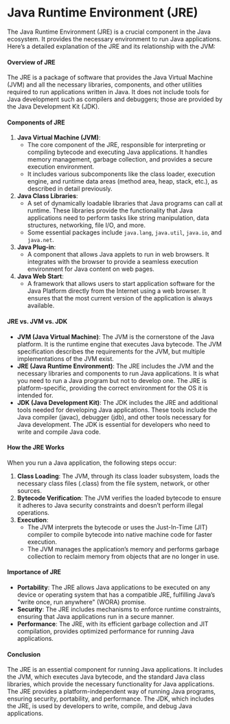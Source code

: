 # Java Runtime Environment (JRE)

The Java Runtime Environment (JRE) is a crucial component in the Java ecosystem. It provides the necessary environment to run Java applications. Here’s a detailed explanation of the JRE and its relationship with the JVM:

#### Overview of JRE

The JRE is a package of software that provides the Java Virtual Machine (JVM) and all the necessary libraries, components, and other utilities required to run applications written in Java. It does not include tools for Java development such as compilers and debuggers; those are provided by the Java Development Kit (JDK).

#### Components of JRE

1. **Java Virtual Machine (JVM)**:
   * The core component of the JRE, responsible for interpreting or compiling bytecode and executing Java applications. It handles memory management, garbage collection, and provides a secure execution environment.
   * It includes various subcomponents like the class loader, execution engine, and runtime data areas (method area, heap, stack, etc.), as described in detail previously.
2. **Java Class Libraries**:
   * A set of dynamically loadable libraries that Java programs can call at runtime. These libraries provide the functionality that Java applications need to perform tasks like string manipulation, data structures, networking, file I/O, and more.
   * Some essential packages include `java.lang`, `java.util`, `java.io`, and `java.net`.
3. **Java Plug-in**:
   * A component that allows Java applets to run in web browsers. It integrates with the browser to provide a seamless execution environment for Java content on web pages.
4. **Java Web Start**:
   * A framework that allows users to start application software for the Java Platform directly from the Internet using a web browser. It ensures that the most current version of the application is always available.

#### JRE vs. JVM vs. JDK

* **JVM (Java Virtual Machine)**: The JVM is the cornerstone of the Java platform. It is the runtime engine that executes Java bytecode. The JVM specification describes the requirements for the JVM, but multiple implementations of the JVM exist.
* **JRE (Java Runtime Environment)**: The JRE includes the JVM and the necessary libraries and components to run Java applications. It is what you need to run a Java program but not to develop one. The JRE is platform-specific, providing the correct environment for the OS it is intended for.
* **JDK (Java Development Kit)**: The JDK includes the JRE and additional tools needed for developing Java applications. These tools include the Java compiler (javac), debugger (jdb), and other tools necessary for Java development. The JDK is essential for developers who need to write and compile Java code.

#### How the JRE Works

When you run a Java application, the following steps occur:

1. **Class Loading**: The JVM, through its class loader subsystem, loads the necessary class files (.class) from the file system, network, or other sources.
2. **Bytecode Verification**: The JVM verifies the loaded bytecode to ensure it adheres to Java security constraints and doesn’t perform illegal operations.
3. **Execution**:
   * The JVM interprets the bytecode or uses the Just-In-Time (JIT) compiler to compile bytecode into native machine code for faster execution.
   * The JVM manages the application’s memory and performs garbage collection to reclaim memory from objects that are no longer in use.

#### Importance of JRE

* **Portability**: The JRE allows Java applications to be executed on any device or operating system that has a compatible JRE, fulfilling Java’s "write once, run anywhere" (WORA) promise.
* **Security**: The JRE includes mechanisms to enforce runtime constraints, ensuring that Java applications run in a secure manner.
* **Performance**: The JRE, with its efficient garbage collection and JIT compilation, provides optimized performance for running Java applications.

#### Conclusion

The JRE is an essential component for running Java applications. It includes the JVM, which executes Java bytecode, and the standard Java class libraries, which provide the necessary functionality for Java applications. The JRE provides a platform-independent way of running Java programs, ensuring security, portability, and performance. The JDK, which includes the JRE, is used by developers to write, compile, and debug Java applications.
